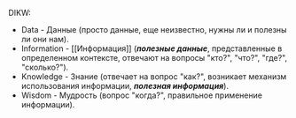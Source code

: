 DIKW:
- Data - Данные (просто данные, еще неизвестно, нужны ли и полезны ли они нам).
- Information - [[Информация]] (***полезные данные***, представленные в определенном контексте, отвечают на вопросы "кто?", "что?", "где?", "сколько?").
- Knowledge - Знание (отвечает на вопрос "как?", возникает механизм использования информации, ***полезная информация***).
- Wisdom - Мудрость (вопрос "когда?", правильное применение информации).